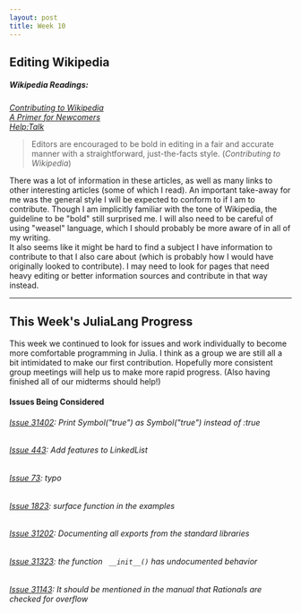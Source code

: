 ```yaml
---
layout: post
title: Week 10
---
```


## Editing Wikipedia
##### Wikipedia Readings:  
*[Contributing to Wikipedia](https://en.wikipedia.org/wiki/Wikipedia:Contributing_to_Wikipedia#Getting_started)  
[A Primer for Newcomers](https://en.wikipedia.org/wiki/Wikipedia:A_primer_for_newcomers)  
[Help:Talk](https://en.wikipedia.org/wiki/Help:Talk_pages)*

> Editors are encouraged to be bold in editing in a fair and accurate manner with a straightforward, just-the-facts style. (*Contributing to Wikipedia*)

There was a lot of information in these articles, as well as many links to other interesting articles (some of which I read). An important take-away for me was the general style I will be expected to conform to if I am to contribute. Though I am implicitly familiar with the tone of Wikipedia, the guideline to be "bold" still surprised me. I will also need to be careful of using "weasel" language, which I should probably be more aware of in all of my writing.  
It also seems like it might be hard to find a subject I have information to contribute to that I also care about (which is probably how I would have originally looked to contribute). I may need to look for pages that need heavy editing or better information sources and contribute in that way instead.

----
## This Week's JuliaLang Progress
This week we continued to look for issues and work individually to become more comfortable programming in Julia. I think as a group we are still all a bit intimidated to make our first contribution. Hopefully more consistent group meetings will help us to make more rapid progress. (Also having finished all of our midterms should help!)

#### Issues Being Considered
###### [Issue 31402](https://github.com/JuliaLang/julia/issues/31402): Print Symbol("true") as Symbol("true") instead of :true
###### [Issue 443](https://github.com/JuliaCollections/DataStructures.jl/issues/443): Add features to LinkedList
###### [Issue 73](https://github.com/JuliaLang/JuliaParser.jl/issues/73): typo  
###### [Issue 1823](https://github.com/JuliaPlots/Plots.jl/issues/1823): surface function in the examples  
###### [Issue 31202](https://github.com/JuliaLang/julia/issues/31202): Documenting all exports from the standard libraries  
###### [Issue 31323](https://github.com/JuliaLang/julia/issues/31232): the function ` __init__()` has undocumented behavior  
###### [Issue 31143](https://github.com/JuliaLang/julia/issues/31143): It should be mentioned in the manual that Rationals are checked for overflow  
